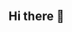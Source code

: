 ## Hi there 👋

<!--
**zZLikkaZz/zZLikkaZz** is a ✨ _special_ ✨ repository because its `README.md` (this file) appears on your GitHub profile.

Here are some ideas to get you started:

- 🔭 I’m currently working on ...
## - 🌱 I’m currently learning ... programação with Alura
- 👯 I’m looking to collaborate on ...
- 🤔 I’m looking for help with ...
- 💬 Ask me about ...
- 📫 How to reach me: ...
- 😄 Pronouns: ... ela, dela
- ⚡ Fun fact: ... gosto de desenhar
-->
